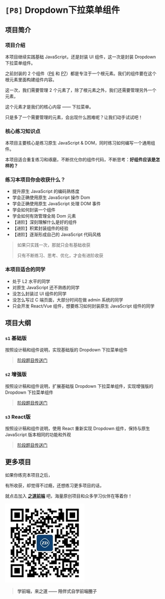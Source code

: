 # `[P8]` Dropdown下拉菜单组件

## 项目简介

### 项目介绍

本项目继续实践基础 JavaScript，还是封装 UI 组件，这一次是封装 Dropdown 下拉菜单组件。

之前封装的 2 个组件（[P6](https://github.com/ZhiDaoFE/P6-button-component) 和 [P7](https://github.com/ZhiDaoFE/P7-paragraph-component)）都是专注于一个根元素。我们的组件要在这个根元素里面构建组件内容。

这一次，我们需要管理 2 个元素了，除了根元素之外，我们还需要管理另外一个元素，

这个元素才是我们的核心内容 —— 下拉菜单。

只是多了一个需要管理的元素，会出现什么困难呢？让我们动手试试吧！



### 核心练习知识点

本项目主要核心是练习原生 JavaScript & DOM，同时练习如何编写一个通用组件。

本项目适合重复练习和琢磨，不断优化你的组件代码，不断思考：**好组件应该是怎样的？**



### 练习本项目你会收获什么？

- 提升原生 JavaScript 的编码熟练度
- 学会正确使用原生 JavaScript 操作 Dom
- 学会正确使用原生 JavaScript 处理 DOM 事件
- 学会如何封装一个组件
- 学会如何有效管理全局 Dom 元素
- 【进阶】深刻理解什么是好的组件
- 【进阶】积累封装组件的经验
- 【进阶】逐渐形成自己的 JavaScript 代码风格

> 如果只实践一次，那就只会有基础收获
>
> 只有不断练习、思考、优化，才会有进阶收获



### 本项目适合的同学

- 处于 L2 水平的同学
- 对原生 JavaScript 还不熟练的同学
- 没怎么封装过 UI 组件的同学
- 没怎么写过 C 端页面，大部分时间在做 admin 系统的同学
- 只会开发 React/Vue 组件，想要练习如何封装原生 JavaScript 组件的同学



## 项目大纲

### `s1` 基础版

按照设计稿和组件说明，实现基础版的 Dropdown 下拉菜单组件

> [阶段题目传送门](./s1/)



### `s2` 增强版

按照设计稿和组件说明，扩展基础版 Dropdown 下拉菜单组件，实现增强版的 Dropdown 下拉菜单组件

> [阶段题目传送门](./s2/)


### `s3` React版

按照设计稿和组件说明，使用 React 重新实现 Dropdown 组件，保持与原生 JavaScript 版本相同的功能和外观

> [阶段题目传送门](./s3/)


## 更多项目

如果你练完本项目之后，

有所收获，却觉得不过瘾，还想练习更多项目的话，

就点击加入 [**之道前端**](https://kcnrozgf41zs.feishu.cn/wiki/PBj0w5rjUiEWVgktZE0caKOunNc) 吧，海量原创项目和众多学习伙伴在等着你！

![公众号二维码](./res/qrcode.jpg)

> **学前端，来之道 —— 陪伴式自学前端圈子**